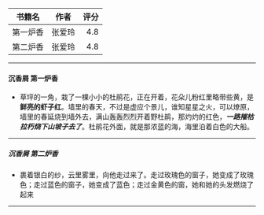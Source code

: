 书籍名|作者|评分
----|:--:|--:
第一炉香|张爱玲|4.8
第二炉香|张爱玲|4.8

***
#### 沉香屑 第一炉香
+ 草坪的一角，栽了一棵小小的杜鹃花，正在开着，花朵儿粉红里略带些黄，是**鲜亮的虾子红**。墙里的春天，不过是虚应个景儿，谁知星星之火，可以燎原，墙里的春延烧到墙外去，满山轰轰烈烈开着野杜鹃，那灼灼的红色，***一路摧枯拉朽烧下山坡子去了***。杜鹃花外面，就是那浓蓝的海，海里泊着白色的大船。
***

##### 沉香屑 第二炉香
+ 裹着银白的纱，云里雾里，向他走过来了。走过玫瑰色的窗子，她变成了玫瑰色；走过蓝色的窗子，她变成了蓝色；走过金黄色的窗，她和她的头发燃烧了起来
***


